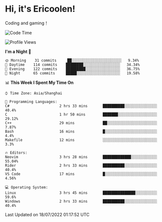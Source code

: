 # Hi, it's Ericoolen!
Coding and gaming！

<!--START_SECTION:waka-->
![Code Time](http://img.shields.io/badge/Code%20Time-330%20hrs%2047%20mins-blue)

![Profile Views](http://img.shields.io/badge/Profile%20Views-2-blue)

**I'm a Night 🦉** 

```text
🌞 Morning    31 commits     ██░░░░░░░░░░░░░░░░░░░░░░░   9.34% 
🌆 Daytime    114 commits    ████████░░░░░░░░░░░░░░░░░   34.34% 
🌃 Evening    122 commits    █████████░░░░░░░░░░░░░░░░   36.75% 
🌙 Night      65 commits     █████░░░░░░░░░░░░░░░░░░░░   19.58%

```


📊 **This Week I Spent My Time On** 

```text
⌚︎ Time Zone: Asia/Shanghai

💬 Programming Languages: 
C#                       2 hrs 33 mins       ██████████░░░░░░░░░░░░░░░   40.4% 
C                        1 hr 50 mins        ███████░░░░░░░░░░░░░░░░░░   29.12% 
C++                      29 mins             ██░░░░░░░░░░░░░░░░░░░░░░░   7.87% 
Bash                     16 mins             █░░░░░░░░░░░░░░░░░░░░░░░░   4.4% 
Makefile                 12 mins             ░░░░░░░░░░░░░░░░░░░░░░░░░   3.3%

🔥 Editors: 
Neovim                   3 hrs 28 mins       █████████████░░░░░░░░░░░░   55.04% 
Rider                    2 hrs 33 mins       ██████████░░░░░░░░░░░░░░░   40.4% 
VS Code                  17 mins             █░░░░░░░░░░░░░░░░░░░░░░░░   4.56%

💻 Operating System: 
Linux                    3 hrs 45 mins       ███████████████░░░░░░░░░░   59.6% 
Windows                  2 hrs 33 mins       ██████████░░░░░░░░░░░░░░░   40.4%

```


 Last Updated on 18/07/2022 01:17:52 UTC
<!--END_SECTION:waka-->

